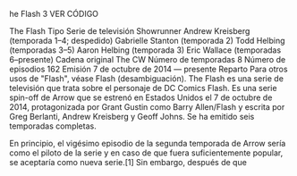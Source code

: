 he Flash
3
VER CÓDIGO

The Flash
Tipo
Serie de televisión
Showrunner
Andrew Kreisberg (temporada 1–4; despedido)
Gabrielle Stanton (temporada 2)
Todd Helbing (temporadas 3–5)
Aaron Helbing (temporada 3)
Eric Wallace (temporadas 6–presente)
Cadena original
The CW
Número de temporadas
8
Número de episodios
162
Emisión
7 de octubre de 2014 — presente
Reparto
Para otros usos de "Flash", véase Flash (desambiguación).
The Flash es una serie de televisión que trata sobre el personaje de DC Comics Flash. Es una serie spin-off de Arrow que se estrenó en Estados Unidos el 7 de octubre de 2014, protagonizada por Grant Gustin como Barry Allen/Flash y escrita por Greg Berlanti, Andrew Kreisberg y Geoff Johns. Se ha emitido seis temporadas completas.

En principio, el vigésimo episodio de la segunda temporada de Arrow sería como el piloto de la serie y en caso de que fuera suficientemente popular, se aceptaría como nueva serie.[1] Sin embargo, después de que
